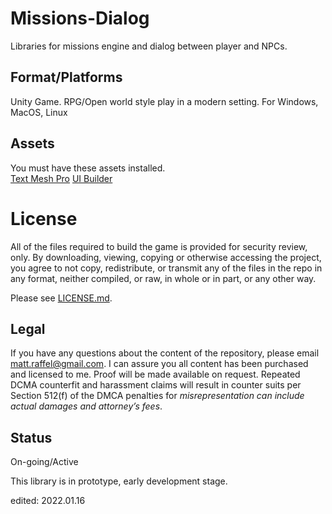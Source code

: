 # Missions-Dialog

Libraries for missions engine and dialog between player and NPCs.

## Format/Platforms
Unity Game.   RPG/Open world style play in a modern setting.  For Windows, MacOS, Linux

## Assets
You must have these assets installed.  
[Text Mesh Pro](https://docs.unity3d.com/Manual/com.unity.textmeshpro.html)
[UI Builder](https://assetstore.unity.com/packages/2d/gui/ui-builder-29757)

# License
All of the files required to build the game is provided for security review, only.  By downloading, viewing, copying or otherwise accessing the project, you agree to not copy, redistribute, or transmit any of the files in the repo in any format, neither compiled, or raw, in whole or in part, or any other way.

Please see [LICENSE.md](./LICENSE.md).  

## Legal
If you have any questions about the content of the repository, please email [matt.raffel@gmail.com](mailto:matt.raffel@gmail.com). I can assure you all content has been purchased and licensed to me. Proof will be made available on request. Repeated DCMA counterfit and harassment claims will result in counter suits per Section 512(f) of the DMCA penalties for _misrepresentation can include actual damages and attorney’s fees_.

## Status
On-going/Active

This library is in prototype, early development stage.

edited: 2022.01.16
